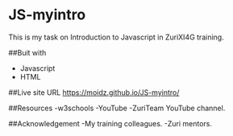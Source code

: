 # JS-myintro
 This is my task on Introduction to Javascript in ZuriXI4G training. 

##Buit with
 - Javascript
 - HTML

##Live site URL
 https://moidz.github.io/JS-myintro/

##Resources
 -w3schools
 -YouTube
 -ZuriTeam YouTube channel.

##Acknowledgement
 -My training colleagues.
 -Zuri mentors.
